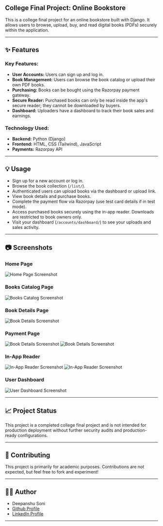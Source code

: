 ## College Final Project: Online Bookstore

This is a college final project for an online bookstore built with Django. It allows users to browse, upload, buy, and read digital books (PDFs) securely within the application.

---

## ✨ Features

### Key Features:
* **User Accounts:** Users can sign up and log in.
* **Book Management:** Users can browse the book catalog or upload their own PDF books.
* **Purchasing:** Books can be bought using the Razorpay payment gateway.
* **Secure Reader:** Purchased books can only be read inside the app's secure reader; they cannot be downloaded by buyers.
* **Dashboard:** Uploaders have a dashboard to track their book sales and earnings.

### Technology Used:
* **Backend:** Python (Django)
* **Frontend:** HTML, CSS (Tailwind), JavaScript
* **Payments:** Razorpay API

---

## 💡 Usage

* Sign up for a new account or log in.
* Browse the book collection (`/list/`).
* Authenticated users can upload books via the dashboard or upload link.
* View book details and purchase books.
* Complete the payment flow via Razorpay (use test card details if in test mode).
* Access purchased books securely using the in-app reader. Downloads are restricted to book owners only.
* Visit your dashboard (`/accounts/dashboard/`) to see your uploads and sales activity.

---

## 📷 Screenshots

### Home Page
![Home Page Screenshot](project_demo/home-page.png)

### Books Catalog Page
![Books Catalog Screenshot](project_demo/books-catalog.png)

### Book Details Page
![Book Details Screenshot](project_demo/book-details.png)

### Payment Page
![Book Details Screenshot](project_demo/payment-page1.png)
![Book Details Screenshot](project_demo/payment-page2.png)

### In-App Reader
![In-App Reader Screenshot](project_demo/app-reader1.png)
![In-App Reader Screenshot](project_demo/app-reader2.png)

### User Dashboard
![User Dashboard Screenshot](project_demo/dashboard.png)

---

<!-- ## 🎥 Video Demo

Watch the full demo of the application here:  
[![Video Demo](placeholder/video-thumbnail.png)](placeholder/video-link)

--- -->

## 📈 Project Status

This project is a completed college final project and is not intended for production deployment without further security audits and production-ready configurations.

---

## 🤝 Contributing

This project is primarily for academic purposes. Contributions are not expected, but feel free to fork and experiment!

---

## 🧑‍💻 Author

* Deepanshu Soni
* [Github Profile](https://www.github.com/deepanshuSoni22)
* [LinkedIn Profile](https://www.linkedin.com/in/deepanshu-soni22)

---
